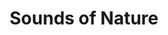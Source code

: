 ---
title: "Sounds of Nature"  # Add a page title.
summary: "Discover Biodiversity Through Sound"  # Add a page description.
type: "widget_page"  # Page type is a Widget Page
---
